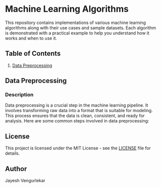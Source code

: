 # Machine Learning Algorithms

This repository contains implementations of various machine learning algorithms along with their use cases and sample datasets. Each algorithm is demonstrated with a practical example to help you understand how it works and when to use it.

## Table of Contents
1. [Data Preprocessing](#data-preprocessing)


## Data Preprocessing

### Description
Data preprocessing is a crucial step in the machine learning pipeline. It involves transforming raw data into a format that is suitable for modeling. This process ensures that the data is clean, consistent, and ready for analysis. Here are some common steps involved in data preprocessing:

## License

This project is licensed under the MIT License - see the [LICENSE](LICENSE) file for details.

## Author
Jayesh Vengurlekar
